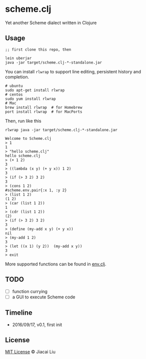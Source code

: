 # scheme.clj

Yet another Scheme dialect written in Clojure

## Usage

```
;; first clone this repo, then

lein uberjar
java -jar target/scheme.clj-*-standalone.jar
```

You can install `rlwrap` to support line editing, persistent history and completion.
```shell
# ubuntu
sudo apt-get install rlwrap
# centos
sudo yum install rlwrap
# Mac
brew install rlwrap  # for Homebrew
port install rlwrap  # for MacPorts
```
Then, run like this
```shell
rlwrap java -jar target/scheme.clj-*-standalone.jar

Welcome to Scheme.clj
> 1
1
> "hello scheme.clj"
hello scheme.clj
> (+ 1 2)
3
> ((lambda (x y) (+ y x)) 1 2)
3
> (if (> 3 2) 3 2)
3
> (cons 1 2)
#scheme.env.pair{:x 1, :y 2}
> (list 1 2)
(1 2)
> (car (list 1 2))
1
> (cdr (list 1 2))
(2)
> (if (> 3 2) 3 2)
3
> (define (my-add x y) (+ y x))
nil
> (my-add 1 2)
3
> (let ((x 1) (y 2))  (my-add x y))
3
> exit
```

More supported functions can be found in [env.clj](src/scheme/env.clj).


## TODO

- [ ] function currying
- [ ] a GUI to execute Scheme code

## Timeline

- 2016/09/17, v0.1, first init

## License

[MIT License](http://liujiacai.net/license/MIT.html?year=2016) © Jiacai Liu